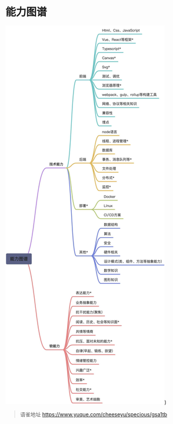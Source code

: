 # 能力图谱
![能力图谱](https://github.com/Cheese-Yu/blog-self/blob/master/_images/specious_gsa1tb_lakeboard_cover.png))
<br>
  
> 语雀地址 https://www.yuque.com/cheeseyu/specious/gsa1tb